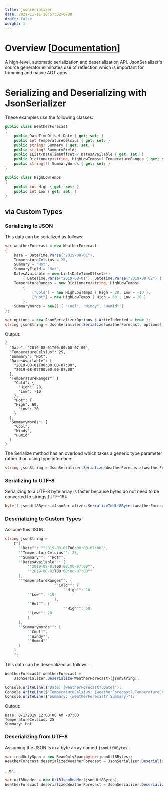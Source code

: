 ```yaml
---
title: jsonserializer
date: 2021-11-11T10:57:32-0700
draft: false
weight: 1
---
```


# Overview [[Documentation](https://learn.microsoft.com/en-us/dotnet/standard/serialization/system-text-json/how-to?pivots=dotnet-7-0)]  

A high-level, automatic serialization and deserialization API. JsonSerializer's source generator eliminates use of reflection which is important
for trimming and native AOT apps.

# Serializing and Deserializing with JsonSerializer
These examples use the following classes:
```cs {hl_lines=[7,8]}
public class WeatherForecast
{
    public DateTimeOffset Date { get; set; }
    public int TemperatureCelsius { get; set; }
    public string? Summary { get; set; }
    public string? SummaryField;
    public IList<DateTimeOffset>? DatesAvailable { get; set; }
    public Dictionary<string, HighLowTemps>? TemperatureRanges { get; set; }
    public string[]? SummaryWords { get; set; }
}

public class HighLowTemps
{
    public int High { get; set; }
    public int Low { get; set; }
}
```

## via Custom Types
### Serializing to JSON
This data can be serialized as follows:
```cs
var weatherForecast = new WeatherForecast
{
    Date = DateTime.Parse("2019-08-01"),
    TemperatureCelsius = 25,
    Summary = "Hot",
    SummaryField = "Hot",
    DatesAvailable = new List<DateTimeOffset>() 
        { DateTime.Parse("2019-08-01"), DateTime.Parse("2019-08-02") },
    TemperatureRanges = new Dictionary<string, HighLowTemps>
        {
            ["Cold"] = new HighLowTemps { High = 20, Low = -10 },
            ["Hot"] = new HighLowTemps { High = 60 , Low = 20 }
        },
    SummaryWords = new[] { "Cool", "Windy", "Humid" }
};

var options = new JsonSerializerOptions { WriteIndented = true };
string jsonString = JsonSerializer.Serialize(weatherForecast, options);
```

Output:
```
{
  "Date": "2019-08-01T00:00:00-07:00",
  "TemperatureCelsius": 25,
  "Summary": "Hot",
  "DatesAvailable": [
    "2019-08-01T00:00:00-07:00",
    "2019-08-02T00:00:00-07:00"
  ],
  "TemperatureRanges": {
    "Cold": {
      "High": 20,
      "Low": -10
    },
    "Hot": {
    "High": 60,
      "Low": 20
    }
  },
  "SummaryWords": [
    "Cool",
    "Windy",
    "Humid"
  ]
}
```

The Serialize method has an overload which takes a generic type parameter rather than using type inference:
```cs
string jsonString = JsonSerializer.Serialize<WeatherForecast>(weatherForecast, options);
```

### Serializing to UTF-8
Serializing to a UTF-8 byte array is faster because bytes do not need to be converted to strings (UTF-16):
```cs
byte[] jsonUtf8Bytes =JsonSerializer.SerializeToUtf8Bytes(weatherForecast);
```

### Deserializing to Custom Types
Assume this JSON:
```cs
string jsonString =
    @"{
      ""Date"": ""2019-08-01T00:00:00-07:00"",
      ""TemperatureCelsius"": 25,
      ""Summary"": ""Hot"",
      ""DatesAvailable"": [
          ""2019-08-01T00:00:00-07:00"",
          ""2019-08-02T00:00:00-07:00""
      ],
      ""TemperatureRanges"": {
                      ""Cold"": {
                          ""High"": 20,
          ""Low"": -10
                      },
          ""Hot"": {
                          ""High"": 60,
          ""Low"": 20
          }
      },
      ""SummaryWords"": [
          ""Cool"",
          ""Windy"",
          ""Humid""
      ]
    }
    ";
```

This data can be deserialized as follows:
```cs
WeatherForecast? weatherForecast = 
    JsonSerializer.Deserialize<WeatherForecast>(jsonString);

Console.WriteLine($"Date: {weatherForecast?.Date}");
Console.WriteLine($"TemperatureCelsius: {weatherForecast?.TemperatureCelsius}");
Console.WriteLine($"Summary: {weatherForecast?.Summary}");
```

Output:
```
Date: 8/1/2019 12:00:00 AM -07:00
TemperatureCelsius: 25
Summary: Hot
```

### Deserializing from UTF-8
Assuming the JSON is in a byte array named `jsonUtf8Bytes`:
```cs
var readOnlySpan = new ReadOnlySpan<byte>(jsonUtf8Bytes);
WeatherForecast deserializedWeatherForecast = JsonSerializer.Deserialize<WeatherForecast>(readOnlySpan)!;
```
...or...
```cs
var utf8Reader = new Utf8JsonReader(jsonUtf8Bytes);
WeatherForecast deserializedWeatherForecast = JsonSerializer.Deserialize<WeatherForecast>(ref utf8Reader)!;
```